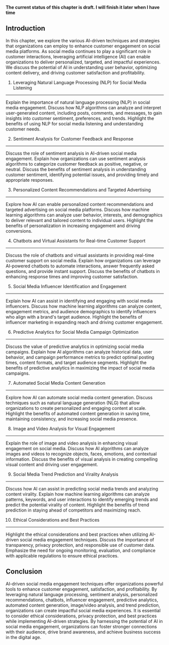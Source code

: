 **The current status of this chapter is draft. I will finish it later when I have time**

Introduction
------------

In this chapter, we explore the various AI-driven techniques and strategies that organizations can employ to enhance customer engagement on social media platforms. As social media continues to play a significant role in customer interactions, leveraging artificial intelligence (AI) can enable organizations to deliver personalized, targeted, and impactful experiences. We discuss the potential of AI in understanding user behavior, optimizing content delivery, and driving customer satisfaction and profitability.

1. Leveraging Natural Language Processing (NLP) for Social Media Listening
--------------------------------------------------------------------------

Explain the importance of natural language processing (NLP) in social media engagement. Discuss how NLP algorithms can analyze and interpret user-generated content, including posts, comments, and messages, to gain insights into customer sentiment, preferences, and trends. Highlight the benefits of using NLP for social media listening and understanding customer needs.

2. Sentiment Analysis for Customer Feedback and Response
--------------------------------------------------------

Discuss the role of sentiment analysis in AI-driven social media engagement. Explain how organizations can use sentiment analysis algorithms to categorize customer feedback as positive, negative, or neutral. Discuss the benefits of sentiment analysis in understanding customer sentiment, identifying potential issues, and providing timely and appropriate responses.

3. Personalized Content Recommendations and Targeted Advertising
----------------------------------------------------------------

Explore how AI can enable personalized content recommendations and targeted advertising on social media platforms. Discuss how machine learning algorithms can analyze user behavior, interests, and demographics to deliver relevant and tailored content to individual users. Highlight the benefits of personalization in increasing engagement and driving conversions.

4. Chatbots and Virtual Assistants for Real-time Customer Support
-----------------------------------------------------------------

Discuss the role of chatbots and virtual assistants in providing real-time customer support on social media. Explain how organizations can leverage AI-powered chatbots to automate interactions, answer frequently asked questions, and provide instant support. Discuss the benefits of chatbots in enhancing response times and improving customer satisfaction.

5. Social Media Influencer Identification and Engagement
--------------------------------------------------------

Explain how AI can assist in identifying and engaging with social media influencers. Discuss how machine learning algorithms can analyze content, engagement metrics, and audience demographics to identify influencers who align with a brand's target audience. Highlight the benefits of influencer marketing in expanding reach and driving customer engagement.

6. Predictive Analytics for Social Media Campaign Optimization
--------------------------------------------------------------

Discuss the value of predictive analytics in optimizing social media campaigns. Explain how AI algorithms can analyze historical data, user behavior, and campaign performance metrics to predict optimal posting times, content formats, and target audience segments. Highlight the benefits of predictive analytics in maximizing the impact of social media campaigns.

7. Automated Social Media Content Generation
--------------------------------------------

Explore how AI can automate social media content generation. Discuss techniques such as natural language generation (NLG) that allow organizations to create personalized and engaging content at scale. Highlight the benefits of automated content generation in saving time, maintaining consistency, and increasing social media presence.

8. Image and Video Analysis for Visual Engagement
-------------------------------------------------

Explain the role of image and video analysis in enhancing visual engagement on social media. Discuss how AI algorithms can analyze images and videos to recognize objects, faces, emotions, and contextual information. Discuss the benefits of visual analysis in creating compelling visual content and driving user engagement.

9. Social Media Trend Prediction and Virality Analysis
------------------------------------------------------

Discuss how AI can assist in predicting social media trends and analyzing content virality. Explain how machine learning algorithms can analyze patterns, keywords, and user interactions to identify emerging trends and predict the potential virality of content. Highlight the benefits of trend prediction in staying ahead of competitors and maximizing reach.

10. Ethical Considerations and Best Practices
---------------------------------------------

Highlight the ethical considerations and best practices when utilizing AI-driven social media engagement techniques. Discuss the importance of transparency, privacy protection, and responsible use of customer data. Emphasize the need for ongoing monitoring, evaluation, and compliance with applicable regulations to ensure ethical practices.

Conclusion
----------

AI-driven social media engagement techniques offer organizations powerful tools to enhance customer engagement, satisfaction, and profitability. By leveraging natural language processing, sentiment analysis, personalized recommendations, chatbots, influencer engagement, predictive analytics, automated content generation, image/video analysis, and trend prediction, organizations can create impactful social media experiences. It is essential to consider ethical considerations, privacy protection, and best practices while implementing AI-driven strategies. By harnessing the potential of AI in social media engagement, organizations can foster stronger connections with their audience, drive brand awareness, and achieve business success in the digital age.
